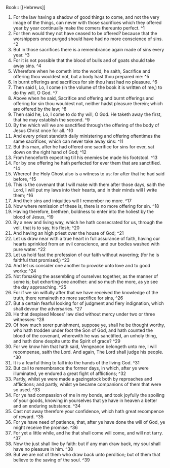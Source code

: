  Book:: [[Hebrews]]
 1. For the law having a shadow of good things to come, and not the very image of the things, can never with those sacrifices which they offered year by year continually make the comers thereunto perfect. ^1
 2. For then would they not have ceased to be offered? because that the worshippers once purged should have had no more conscience of sins. ^2
 3. But in those sacrifices there is a remembrance again made of sins every year. ^3
 4. For it is not possible that the blood of bulls and of goats should take away sins. ^4
 5. Wherefore when he cometh into the world, he saith, Sacrifice and offering thou wouldest not, but a body hast thou prepared me: ^5
 6. In burnt offerings and sacrifices for sin thou hast had no pleasure. ^6
 7. Then said I, Lo, I come (in the volume of the book it is written of me,) to do thy will, O God. ^7
 8. Above when he said, Sacrifice and offering and burnt offerings and offering for sin thou wouldest not, neither hadst pleasure therein; which are offered by the law; ^8
 9. Then said he, Lo, I come to do thy will, O God. He taketh away the first, that he may establish the second. ^9
 10. By the which will we are sanctified through the offering of the body of Jesus Christ once for all. ^10
 11. And every priest standeth daily ministering and offering oftentimes the same sacrifices, which can never take away sins: ^11
 12. But this man, after he had offered one sacrifice for sins for ever, sat down on the right hand of God; ^12
 13. From henceforth expecting till his enemies be made his footstool. ^13
 14. For by one offering he hath perfected for ever them that are sanctified. ^14
 15. Whereof the Holy Ghost also is a witness to us: for after that he had said before, ^15
 16. This is the covenant that I will make with them after those days, saith the Lord, I will put my laws into their hearts, and in their minds will I write them; ^16
 17. And their sins and iniquities will I remember no more. ^17
 18. Now where remission of these is, there is no more offering for sin. ^18
 19. Having therefore, brethren, boldness to enter into the holiest by the blood of Jesus, ^19
 20. By a new and living way, which he hath consecrated for us, through the veil, that is to say, his flesh; ^20
 21. And having an high priest over the house of God; ^21
 22. Let us draw near with a true heart in full assurance of faith, having our hearts sprinkled from an evil conscience, and our bodies washed with pure water. ^22
 23. Let us hold fast the profession of our faith without wavering; (for he is faithful that promised;) ^23
 24. And let us consider one another to provoke unto love and to good works: ^24
 25. Not forsaking the assembling of ourselves together, as the manner of some is; but exhorting one another: and so much the more, as ye see the day approaching. ^25
 26. For if we sin wilfully after that we have received the knowledge of the truth, there remaineth no more sacrifice for sins, ^26
 27. But a certain fearful looking for of judgment and fiery indignation, which shall devour the adversaries. ^27
 28. He that despised Moses' law died without mercy under two or three witnesses: ^28
 29. Of how much sorer punishment, suppose ye, shall he be thought worthy, who hath trodden under foot the Son of God, and hath counted the blood of the covenant, wherewith he was sanctified, an unholy thing, and hath done despite unto the Spirit of grace? ^29
 30. For we know him that hath said, Vengeance belongeth unto me, I will recompense, saith the Lord. And again, The Lord shall judge his people. ^30
 31. It is a fearful thing to fall into the hands of the living God. ^31
 32. But call to remembrance the former days, in which, after ye were illuminated, ye endured a great fight of afflictions; ^32
 33. Partly, whilst ye were made a gazingstock both by reproaches and afflictions; and partly, whilst ye became companions of them that were so used. ^33
 34. For ye had compassion of me in my bonds, and took joyfully the spoiling of your goods, knowing in yourselves that ye have in heaven a better and an enduring substance. ^34
 35. Cast not away therefore your confidence, which hath great recompence of reward. ^35
 36. For ye have need of patience, that, after ye have done the will of God, ye might receive the promise. ^36
 37. For yet a little while, and he that shall come will come, and will not tarry. ^37
 38. Now the just shall live by faith: but if any man draw back, my soul shall have no pleasure in him. ^38
 39. But we are not of them who draw back unto perdition; but of them that believe to the saving of the soul. ^39
